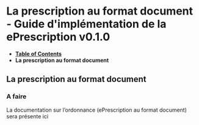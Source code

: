 # La prescription au format document - Guide d'implémentation de la ePrescription v0.1.0

* [**Table of Contents**](toc.md)
* **La prescription au format document**

## La prescription au format document

### A faire

La documentation sur l’ordonnance (ePrescription au format document) sera présente ici

